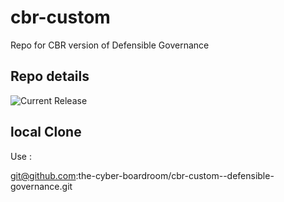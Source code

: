 # cbr-custom
Repo for CBR version of Defensible Governance 


## Repo details

![Current Release](https://img.shields.io/badge/release-v0.2.9-blue)

## local Clone

Use :

git@github.com:the-cyber-boardroom/cbr-custom--defensible-governance.git
